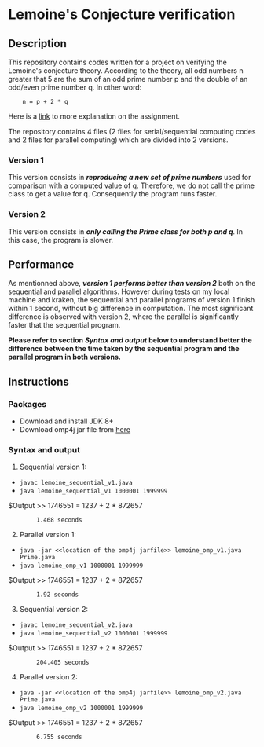 # Lemoine's Conjecture verification

## Description
This repository contains codes written for a project on verifying the Lemoine's
conjecture theory. According to the theory, all odd numbers n greater that 5 are
the sum of an odd prime number p and the double of an odd/even prime number q.
In other word:

        n = p + 2 * q

Here is a [link](https://gitlab.com/SpiRITlab/parallelcomputing/tree/master/lemoine_conjecture) to more explanation on the assignment.

The repository contains 4 files (2 files for serial/sequential computing codes and
2 files for parallel computing) which are divided into 2 versions.

### Version 1
This version consists in ***reproducing a new set of prime numbers*** used for
comparison with a computed value of q. Therefore, we do not call the prime class
to get a value for q. Consequently the program runs faster.

### Version 2
This version consists in ***only calling the Prime class for both p and q***. In this case,
the program is slower.


## Performance
As mentionned above, ***version 1 performs better than version 2*** both on
the sequential and parallel algorithms. 
However during tests on my local machine and kraken, the sequential and
parallel programs of version 1 finish within 1 second, without big difference
in computation.
The most significant difference is observed with version 2, where the parallel
is significantly faster that the sequential program.

**Please refer to section *Syntax and output* below to understand better
the difference between the time taken by the sequential program and the parallel
program in both versions.**

## Instructions
### Packages
- Download and install JDK 8+
- Download omp4j jar file from [here](http://www.omp4j.org/download)

### Syntax and output
1. Sequential version 1:
- `javac lemoine_sequential_v1.java`
- `java lemoine_sequential_v1 1000001 1999999`

$Output >>
            1746551 = 1237 + 2 * 872657
            
            1.468 seconds

2. Parallel version 1:
- `java -jar <<location of the omp4j jarfile>> lemoine_omp_v1.java Prime.java`
- `java lemoine_omp_v1 1000001 1999999`

$Output >>
            1746551 = 1237 + 2 * 872657

            1.92 seconds

3. Sequential version 2:
- `javac lemoine_sequential_v2.java`
- `java lemoine_sequential_v2 1000001 1999999`

$Output >>
            1746551 = 1237 + 2 * 872657

            204.405 seconds

4. Parallel version 2:
- `java -jar <<location of the omp4j jarfile>> lemoine_omp_v2.java Prime.java`
- `java lemoine_omp_v2 1000001 1999999`

$Output >>
            1746551 = 1237 + 2 * 872657

            6.755 seconds

